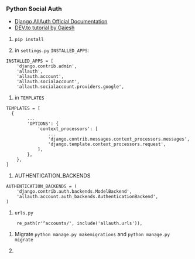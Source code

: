 ### Python Social Auth

- [Django AllAuth Official Documentation](https://python-social-auth.readthedocs.io/en/latest/configuration/settings.html#application-setup)
- [DEV.to tutorial by Gajesh](https://dev.to/gajesh/the-complete-django-allauth-guide-la3)


1. `pip install `

1. in `settings.py` `INSTALLED_APPS`:
```
INSTALLED_APPS = [
    'django.contrib.admin',
    'allauth',
    'allauth.account',
    'allauth.socialaccount',
    'allauth.socialaccount.providers.google',
```

1. in `TEMPLATES`
```
TEMPLATES = [
  {
        ...
        'OPTIONS': {
            'context_processors': [
                ...
                'django.contrib.messages.context_processors.messages',
                'django.template.context_processors.request',
            ],
        },
    },
]
```

1. AUTHENTICATION_BACKENDS
```
AUTHENTICATION_BACKENDS = (
    'django.contrib.auth.backends.ModelBackend',
    'allauth.account.auth_backends.AuthenticationBackend',
)
```

1. `urls.py`
```
    re_path(r'^accounts/', include('allauth.urls')),
```

1. Migrate `python manage.py makemigrations` and `python manage.py migrate`

1. 

